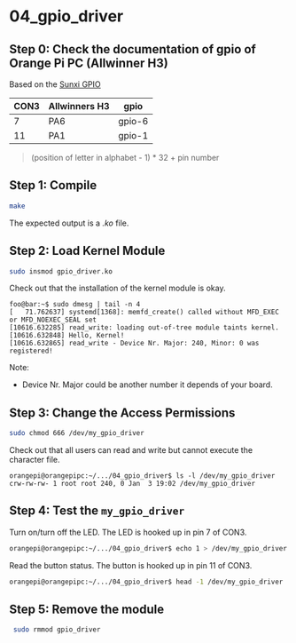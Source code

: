 # 04_gpio_driver

## Step 0: Check the documentation of gpio of Orange Pi PC (Allwinner H3)

Based on the [Sunxi GPIO](https://linux-sunxi.org/GPIO)

| CON3 | Allwinners H3 | gpio |
|------|---------------|------|
|  7   |    PA6        |gpio-6|
|  11  |    PA1        |gpio-1|


> (position of letter in alphabet - 1) * 32 + pin number

## Step 1: Compile

```bash
make
```
The expected output is a *.ko* file.

## Step 2: Load Kernel Module

```bash
sudo insmod gpio_driver.ko
```
Check out that the installation of the kernel module is okay.

```console
foo@bar:~$ sudo dmesg | tail -n 4
[   71.762637] systemd[1368]: memfd_create() called without MFD_EXEC or MFD_NOEXEC_SEAL set
[10616.632285] read_write: loading out-of-tree module taints kernel.
[10616.632848] Hello, Kernel!
[10616.632865] read_write - Device Nr. Major: 240, Minor: 0 was registered!
```
Note:
 * Device Nr. Major could be another number it depends of your board.
 
## Step 3: Change the Access Permissions

```bash
sudo chmod 666 /dev/my_gpio_driver
```
Check out that all users can read and write but cannot execute the character file.

```console
orangepi@orangepipc:~/.../04_gpio_driver$ ls -l /dev/my_gpio_driver
crw-rw-rw- 1 root root 240, 0 Jan  3 19:02 /dev/my_gpio_driver
```
## Step 4: Test the `my_gpio_driver`

Turn on/turn off the LED.  The LED is hooked up in pin 7 of CON3.

```bash
orangepi@orangepipc:~/.../04_gpio_driver$ echo 1 > /dev/my_gpio_driver
```
Read the button status. The button is hooked up in pin 11 of CON3.

```bash
orangepi@orangepipc:~/.../04_gpio_driver$ head -1 /dev/my_gpio_driver 
```
## Step 5: Remove the module

```bash
 sudo rmmod gpio_driver
```
